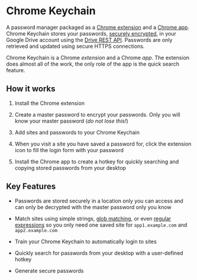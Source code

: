 # Chrome Keychain

A password manager packaged as a
[Chrome extension](https://developer.chrome.com/extensions) and a
[Chrome app](https://developer.chrome.com/apps/about_apps). Chrome Keychain
stores your passwords,
[securely encrypted](https://github.com/digitalbazaar/forge), in your Google
Drive account using the
[Drive REST API](https://developers.google.com/drive/web/about-sdk). Passwords
are only retrieved and updated using secure HTTPS connections.

Chrome Keychain is a Chrome *extension* and a Chrome *app*. The extension does
almost all of the work, the only role of the app is the quick search feature.

## How it works

1. Install the Chrome extension

1. Create a master password to encrypt your passwords. Only you will know your
   master password (*do not lose this!*)

1. Add sites and passwords to your Chrome Keychain

1. When you visit a site you have saved a password for, click the extension
   icon to fill the login form with your password

1. Install the Chrome app to create a hotkey for quickly searching and copying
   stored passwords from your desktop

## Key Features

- Passwords are stored securely in a location only you can access and can only
  be decrypted with the master password only you know

- Match sites using simple strings,
  [glob matching](https://github.com/isaacs/minimatch), or even
  [regular expressions](https://en.wikipedia.org/wiki/Regular_expression) so you
  only need one saved site for `app1.example.com` and `app2.example.com`

- Train your Chrome Keychain to automatically login to sites

- Quickly search for passwords from your desktop with a user-defined hotkey

- Generate secure passwords

